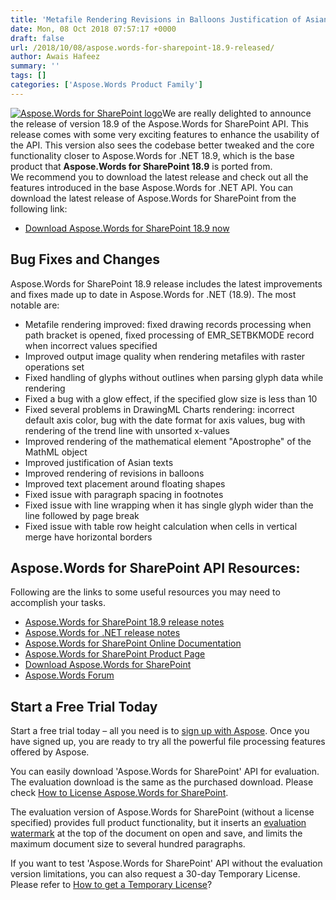 ```yaml
---
title: 'Metafile Rendering Revisions in Balloons Justification of Asian Texts Improved in Aspose.Words for SharePoint 18.9'
date: Mon, 08 Oct 2018 07:57:17 +0000
draft: false
url: /2018/10/08/aspose.words-for-sharepoint-18.9-released/
author: Awais Hafeez
summary: ''
tags: []
categories: ['Aspose.Words Product Family']
---
```


[![Aspose.Words for SharePoint logo][1]](https://products.aspose.com/words/sharepoint)We are really delighted to announce the release of version 18.9 of the Aspose.Words for SharePoint API. This release comes with some very exciting features to enhance the usability of the API. This version also sees the codebase better tweaked and the core functionality closer to Aspose.Words for .NET 18.9, which is the base product that **Aspose.Words for SharePoint 18.9** is ported from.  
We recommend you to download the latest release and check out all the features introduced in the base Aspose.Words for .NET API. You can download the latest release of Aspose.Words for SharePoint from the following link:

*   [Download Aspose.Words for SharePoint 18.9 now][2]

## Bug Fixes and Changes

Aspose.Words for SharePoint 18.9 release includes the latest improvements and fixes made up to date in Aspose.Words for .NET (18.9). The most notable are:

*   Metafile rendering improved: fixed drawing records processing when path bracket is opened, fixed processing of EMR\_SETBKMODE record when incorrect values specified
*   Improved output image quality when rendering metafiles with raster operations set
*   Fixed handling of glyphs without outlines when parsing glyph data while rendering
*   Fixed a bug with a glow effect, if the specified glow size is less than 10
*   Fixed several problems in DrawingML Charts rendering: incorrect default axis color, bug with the date format for axis values, bug with rendering of the trend line with unsorted x-values
*   Improved rendering of the mathematical element "Apostrophe" of the MathML object 
*   Improved justification of Asian texts
*   Improved rendering of revisions in balloons
*   Improved text placement around floating shapes
*   Fixed issue with paragraph spacing in footnotes
*   Fixed issue with line wrapping when it has single glyph wider than the line followed by page break
*   Fixed issue with table row height calculation when cells in vertical merge have horizontal borders

## Aspose.Words for SharePoint API Resources:

Following are the links to some useful resources you may need to accomplish your tasks.

*   [Aspose.Words for SharePoint 18.9 release notes][3]
*   [Aspose.Words for .NET release notes][4]
*   [Aspose.Words for SharePoint Online Documentation][5][](https://docs.aspose.com/display/wordsjava/Aspose.Words+for+Android+via+Java+API+Differences+and+Limitations)
*   [Aspose.Words for SharePoint Product Page][6]
*   [Download Aspose.Words for SharePoint][7][](https://docs.aspose.com/display/wordsjava/Installation#Installation-InstallAspose.WordsforAndroidviaJavafromMavenRepository)
*   [Aspose.Words Forum][8][](https://github.com/aspose-words/Aspose.Words-for-Java)

## Start a Free Trial Today

Start a free trial today – all you need is to [sign up with Aspose][9]. Once you have signed up, you are ready to try all the powerful file processing features offered by Aspose.  
  
You can easily download 'Aspose.Words for SharePoint' API for evaluation. The evaluation download is the same as the purchased download. Please check [How to License Aspose.Words for SharePoint][10].  
  
The evaluation version of Aspose.Words for SharePoint (without a license specified) provides full product functionality, but it inserts an [evaluation watermark][11] at the top of the document on open and save, and limits the maximum document size to several hundred paragraphs.  
  
If you want to test 'Aspose.Words for SharePoint' API without the evaluation version limitations, you can also request a 30-day Temporary License. Please refer to [How to get a Temporary License][12]?




[1]: https://blog.aspose.com/wp-content/uploads/sites/2/2013/06/aspose-Words-for-SharePoint-e1399452535590.png "Aspose.Words for SharePoint logo"
[2]: https://downloads.aspose.com/words/sharepoint/new-releases/aspose.words-for-sharepoint-18.9/
[3]: https://docs.aspose.com/display/wordssharepoint/Aspose.Words+for+SharePoint+18.9+Release+Notes
[4]: https://docs.aspose.com/display/wordsnet/Aspose.Words+for+.NET
[5]: https://docs.aspose.com/display/wordssharepoint
[6]: https://products.aspose.com/words/sharepoint
[7]: https://downloads.aspose.com/words/sharepoint
[8]: https://forum.aspose.com/c/words
[9]: https://www.aspose.com/
[10]: https://docs.aspose.com/display/wordssharepoint/License+Aspose.Words+for+SharePoint
[11]: https://docs.aspose.com/display/wordssharepoint/Evaluate+Aspose.Words+for+SharePoint
[12]: https://purchase.aspose.com/temporary-license




